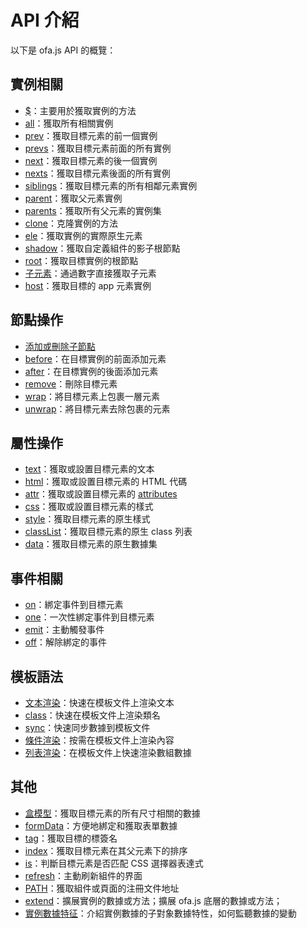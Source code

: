 # API 介紹

以下是 ofa.js API 的概覽：

## 實例相關

- [$](./instance/dollar.md)：主要用於獲取實例的方法
- [all](./instance/all.md)：獲取所有相關實例
- [prev](./instance/prev.md)：獲取目標元素的前一個實例
- [prevs](./instance/prevs.md)：獲取目標元素前面的所有實例
- [next](./instance/next.md)：獲取目標元素的後一個實例
- [nexts](./instance/nexts.md)：獲取目標元素後面的所有實例
- [siblings](./instance/siblings.md)：獲取目標元素的所有相鄰元素實例
- [parent](./instance/parent.md)：獲取父元素實例
- [parents](./instance/parents.md)：獲取所有父元素的實例集
- [clone](./instance/clone.md)：克隆實例的方法
- [ele](./instance/ele.md)：獲取實例的實際原生元素
- [shadow](./instance/shadow.md)：獲取自定義組件的影子根節點
- [root](./instance/root.md)：獲取目標實例的根節點
- [子元素](./instance/children.md)：通過數字直接獲取子元素
- [host](./instance/host.md)：獲取目標的 app 元素實例

## 節點操作

- [添加或刪除子節點](./operation/array-like.md)
- [before](./operation/before.md)：在目標實例的前面添加元素
- [after](./operation/after.md)：在目標實例的後面添加元素
- [remove](./operation/remove.md)：刪除目標元素
- [wrap](./operation/wrap.md)：將目標元素上包裹一層元素
- [unwrap](./operation/unwrap.md)：將目標元素去除包裹的元素

## 屬性操作

- [text](./props/text.md)：獲取或設置目標元素的文本
- [html](./props/html.md)：獲取或設置目標元素的 HTML 代碼
- [attr](./props/attr.md)：獲取或設置目標元素的 [attributes](https://developer.mozilla.org/en-US/docs/Web/API/Element/attributes)
- [css](./props/css.md)：獲取或設置目標元素的樣式
- [style](./props/style.md)：獲取目標元素的原生樣式
- [classList](./props/class-list.md)：獲取目標元素的原生 class 列表
- [data](./props/data.md)：獲取目標元素的原生數據集

## 事件相關

- [on](./event/on.md)：綁定事件到目標元素
- [one](./event/one.md)：一次性綁定事件到目標元素
- [emit](./event/emit.md)：主動觸發事件
- [off](./event/off.md)：解除綁定的事件

## 模板語法

- [文本渲染](./temp-syntax/text-render.md)：快速在模板文件上渲染文本
- [class](./temp-syntax/class.md)：快速在模板文件上渲染類名
- [sync](./temp-syntax/sync.md)：快速同步數據到模板文件
- [條件渲染](./temp-syntax/condition.md)：按需在模板文件上渲染內容
- [列表渲染](./temp-syntax/fill.md)：在模板文件上快速渲染數組數據

## 其他

- [盒模型](./others/box.md)：獲取目標元素的所有尺寸相關的數據
- [formData](./others/form-data.md)：方便地綁定和獲取表單數據
- [tag](./others/tag.md)：獲取目標的標簽名
- [index](./others/index.md)：獲取目標元素在其父元素下的排序
- [is](./others/is.md)：判斷目標元素是否匹配 CSS 選擇器表達式
- [refresh](./others/refresh.md)：主動刷新組件的界面
- [PATH](./others/path.md)：獲取組件或頁面的注冊文件地址
- [extend](./others/extend.md)：擴展實例的數據或方法；擴展 ofa.js 底層的數據或方法；
- [實例數據特征](./others/stanz.md)：介紹實例數據的子對象數據特性，如何監聽數據的變動